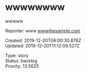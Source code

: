 # wwwwwwww

wwwww

Reporter: www <www@example.com>  

Created: 2019-12-20T08:00:30.878Z  
Updated: 2019-12-20T11:12:09.527Z

Type: story  
Status: backlog  
Priority: 13.5625
